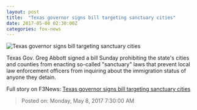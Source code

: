 ```yaml
---
layout: post
title:  "Texas governor signs bill targeting sanctuary cities"
date: 2017-05-08 02:30:00Z
categories: fox-news
---
```


![Texas governor signs bill targeting sanctuary cities](http://a57.foxnews.com/media2.foxnews.com/BrightCove/694940094001/2017/05/02/876/493/694940094001_5418741508001_5418733367001-vs.jpg?ve=1&tl=1)

Texas Gov. Greg Abbott signed a bill Sunday prohibiting the state's cities and counties from enacting so-called "sanctuary" laws that prevent local law enforcement officers from inquiring about the immigration status of anyone they detain.


Full story on F3News: [Texas governor signs bill targeting sanctuary cities](http://www.f3nws.com/n/YfaPgG)

> Posted on: Monday, May 8, 2017 7:30:00 AM
